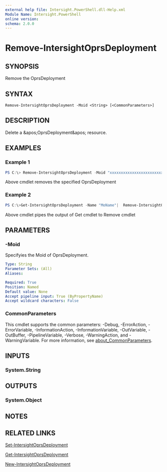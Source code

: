 ```yaml
---
external help file: Intersight.PowerShell.dll-Help.xml
Module Name: Intersight.PowerShell
online version:
schema: 2.0.0
---
```


# Remove-IntersightOprsDeployment

## SYNOPSIS
Remove the OprsDeployment

## SYNTAX

```
Remove-IntersightOprsDeployment -Moid <String> [<CommonParameters>]
```

## DESCRIPTION
Delete a &amp;apos;OprsDeployment&amp;apos; resource.

## EXAMPLES

### Example 1
```powershell
PS C:\> Remove-IntersightOprsDeployment -Moid "xxxxxxxxxxxxxxxxxxxxxxxxxxx"
```
Above cmdlet removes the specified OprsDeployment 

### Example 2
```powershell
PS C:\>Get-IntersightOprsDeployment -Name "MoName"|  Remove-IntersightOprsDeployment
```
Above cmdlet pipes the output of Get cmdlet to Remove cmdlet

## PARAMETERS

### -Moid
Specifyies the Moid of OprsDeployment.

```yaml
Type: String
Parameter Sets: (All)
Aliases:

Required: True
Position: Named
Default value: None
Accept pipeline input: True (ByPropertyName)
Accept wildcard characters: False
```

### CommonParameters
This cmdlet supports the common parameters: -Debug, -ErrorAction, -ErrorVariable, -InformationAction, -InformationVariable, -OutVariable, -OutBuffer, -PipelineVariable, -Verbose, -WarningAction, and -WarningVariable. For more information, see [about_CommonParameters](http://go.microsoft.com/fwlink/?LinkID=113216).

## INPUTS

### System.String

## OUTPUTS

### System.Object
## NOTES

## RELATED LINKS

[Set-IntersightOprsDeployment](./Set-IntersightOprsDeployment.md)

[Get-IntersightOprsDeployment](./Get-IntersightOprsDeployment.md)

[New-IntersightOprsDeployment](./New-IntersightOprsDeployment.md)

